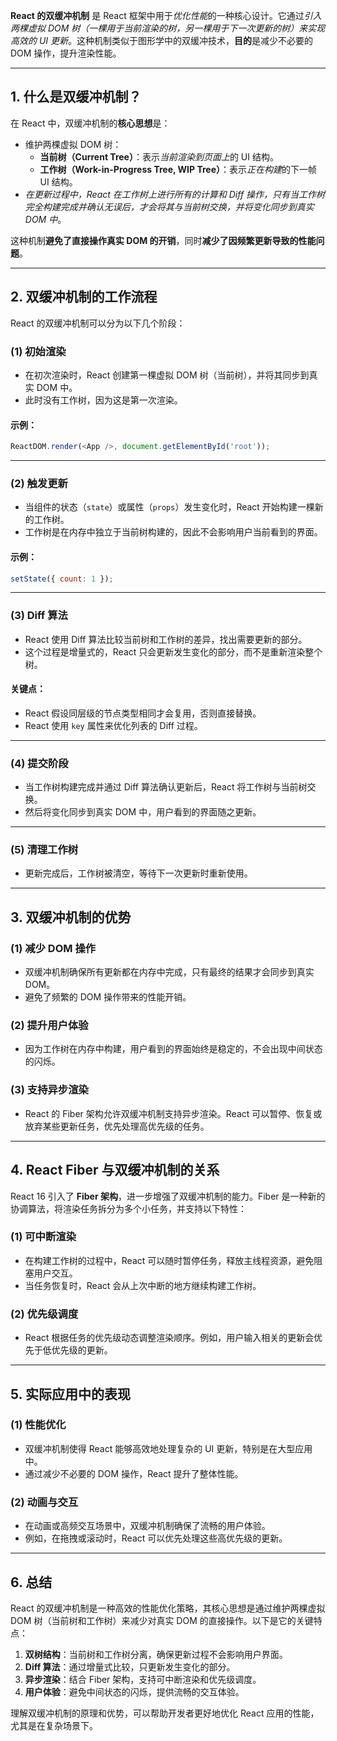 **React 的双缓冲机制** 是 React 框架中用于*优化性能*的一种核心设计。它通过*引入两棵虚拟 DOM 树（一棵用于当前渲染的树，另一棵用于下一次更新的树）来实现高效的 UI 更新*。这种机制类似于图形学中的双缓冲技术，**目的**是减少不必要的 DOM 操作，提升渲染性能。

---

## 1. 什么是双缓冲机制？

在 React 中，双缓冲机制的**核心思想**是：
- 维护两棵虚拟 DOM 树：
  - **当前树（Current Tree）**：表示*当前渲染到页面上*的 UI 结构。
  - **工作树（Work-in-Progress Tree, WIP Tree）**：表示*正在构建*的下一帧 UI 结构。
- *在更新过程中，React 在工作树上进行所有的计算和 Diff 操作，只有当工作树完全构建完成并确认无误后，才会将其与当前树交换，并将变化同步到真实 DOM 中*。

这种机制**避免了直接操作真实 DOM 的开销**，同时**减少了因频繁更新导致的性能问题**。

---

## 2. 双缓冲机制的工作流程

React 的双缓冲机制可以分为以下几个阶段：

### **(1) 初始渲染**
- 在初次渲染时，React 创建第一棵虚拟 DOM 树（当前树），并将其同步到真实 DOM 中。
- 此时没有工作树，因为这是第一次渲染。

#### 示例：
```javascript
ReactDOM.render(<App />, document.getElementById('root'));
```

---

### **(2) 触发更新**
- 当组件的状态（`state`）或属性（`props`）发生变化时，React 开始构建一棵新的工作树。
- 工作树是在内存中独立于当前树构建的，因此不会影响用户当前看到的界面。

#### 示例：
```javascript
setState({ count: 1 });
```

---

### **(3) Diff 算法**
- React 使用 Diff 算法比较当前树和工作树的差异，找出需要更新的部分。
- 这个过程是增量式的，React 只会更新发生变化的部分，而不是重新渲染整个树。

#### 关键点：
- React 假设同层级的节点类型相同才会复用，否则直接替换。
- React 使用 `key` 属性来优化列表的 Diff 过程。

---

### **(4) 提交阶段**
- 当工作树构建完成并通过 Diff 算法确认更新后，React 将工作树与当前树交换。
- 然后将变化同步到真实 DOM 中，用户看到的界面随之更新。

---

### **(5) 清理工作树**
- 更新完成后，工作树被清空，等待下一次更新时重新使用。

---

## **3. 双缓冲机制的优势**

### **(1) 减少 DOM 操作**
- 双缓冲机制确保所有更新都在内存中完成，只有最终的结果才会同步到真实 DOM。
- 避免了频繁的 DOM 操作带来的性能开销。

### **(2) 提升用户体验**
- 因为工作树在内存中构建，用户看到的界面始终是稳定的，不会出现中间状态的闪烁。

### **(3) 支持异步渲染**
- React 的 Fiber 架构允许双缓冲机制支持异步渲染。React 可以暂停、恢复或放弃某些更新任务，优先处理高优先级的任务。

---

## **4. React Fiber 与双缓冲机制的关系**

React 16 引入了 **Fiber 架构**，进一步增强了双缓冲机制的能力。Fiber 是一种新的协调算法，将渲染任务拆分为多个小任务，并支持以下特性：

### **(1) 可中断渲染**
- 在构建工作树的过程中，React 可以随时暂停任务，释放主线程资源，避免阻塞用户交互。
- 当任务恢复时，React 会从上次中断的地方继续构建工作树。

### **(2) 优先级调度**
- React 根据任务的优先级动态调整渲染顺序。例如，用户输入相关的更新会优先于低优先级的更新。

---

## **5. 实际应用中的表现**

### **(1) 性能优化**
- 双缓冲机制使得 React 能够高效地处理复杂的 UI 更新，特别是在大型应用中。
- 通过减少不必要的 DOM 操作，React 提升了整体性能。

### **(2) 动画与交互**
- 在动画或高频交互场景中，双缓冲机制确保了流畅的用户体验。
- 例如，在拖拽或滚动时，React 可以优先处理这些高优先级的更新。

---

## **6. 总结**

React 的双缓冲机制是一种高效的性能优化策略，其核心思想是通过维护两棵虚拟 DOM 树（当前树和工作树）来减少对真实 DOM 的直接操作。以下是它的关键特点：

1. **双树结构**：当前树和工作树分离，确保更新过程不会影响用户界面。
2. **Diff 算法**：通过增量式比较，只更新发生变化的部分。
3. **异步渲染**：结合 Fiber 架构，支持可中断渲染和优先级调度。
4. **用户体验**：避免中间状态的闪烁，提供流畅的交互体验。

理解双缓冲机制的原理和优势，可以帮助开发者更好地优化 React 应用的性能，尤其是在复杂场景下。
